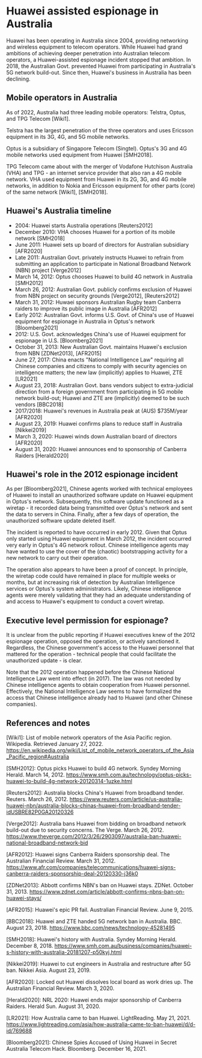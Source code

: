 # Huawei assisted espionage in Australia
Huawei has been operating in Australia since 2004, providing networking and wireless equipment to telecom operators.
While Huawei had grand ambitions of achieving deeper penetration into Australian telecom operators, a Huawei-assisted espionage incident stopped that ambition.
In 2018, the Australian Govt. prevented Huawei from participating in Australia's 5G network build-out.
Since then, Huawei's business in Australia has been declining.

## Mobile operators in Australia
As of 2022, Australia had three leading mobile operators: Telstra, Optus, and TPG Telecom \[Wiki1\].

Telstra has the largest penetration of the three operators and uses Ericsson equipment in its 3G, 4G, and 5G mobile networks.

Optus is a subsidiary of Singapore Telecom (Singtel). Optus's 3G and 4G mobile networks used equipment from Huawei \[SMH2018\].

TPG Telecom came about with the merger of Vodafone Hutchison Australia (VHA) and TPG - an internet service provider that also ran a 4G mobile network. VHA used equipment from Huawei in its 2G, 3G, and 4G mobile networks, in addition to Nokia and Ericsson equipment for other parts (core) of the same network \[Wiki1\], \[SMH2018\].

## Huawei's Australia timeline 
- 2004: Huawei starts Australia operations \[Reuters2012\]
- December 2010: VHA chooses Huawei for a portion of its mobile network \[SMH2018\]
- June 2011: Huawei sets up board of directors for Australian subsidiary \[AFR2020\]
- Late 2011: Australian Govt. privately instructs Huawei to refrain from submitting an application to participate in National Broadband Network (NBN) project \[Verge2012\]
- March 14, 2012: Optus chooses Huawei to build 4G network in Australia \[SMH2012\]
- March 26, 2012: Australian Govt. publicly confirms exclusion of Huawei from NBN project on security grounds \[Verge2012\], \[Reuters2012\]
- March 31, 2012: Huwaei sponsors Australian Rugby team Canberra raiders to improve its public image in Australia \[AFR2012\]
- Early 2012: Australian Govt. informs U.S. Govt. of China's use of Huawei equipment for espionage in Australia in Optus's network \[Bloomberg2021\]
- 2012: U.S. Govt. acknowledges China's use of Huawei equipment for espionage in U.S. \[Bloomberg2021\]
- October 31, 2013: New Australian Govt. maintains Huawei's exclusion from NBN \[ZDNet2013\], \[AFR2015\]
- June 27, 2017: China enacts "National Intelligence Law" requiring all Chinese companies and citizens to comply with security agencies on intelligence matters; the new law (implicitly) applies to Huawei, ZTE \[LR2021\]
- August 23, 2018: Australian Govt. bans vendors subject to extra-judicial direction from a foreign government from participating in 5G mobile network build-out; Huawei and ZTE are (implicitly) deemed to be such vendors \[BBC2018\]
- 2017/2018: Huawei's revenues in Australia peak at (AUS) $735M/year \[AFR2020\]
- August 23, 2019: Huawei confirms plans to reduce staff in Australia \[Nikkei2019\]
- March 3, 2020: Huawei winds down Australian board of directors \[AFR2020\]
- August 31, 2020: Huawei announces end to sponsorship of Canberra Raiders \[Herald2020\]

## Huawei's role in the 2012 espionage incident
As per \[Bloomberg2021\], Chinese agents worked with technical employees of Huawei to install an unauthorized software update on Huawei equipment in Optus's network.
Subsequently, this software update functioned as a wiretap - it recorded data being transmitted over Optus's network and sent the data to servers in China. 
Finally, after a few days of operation, the unauthorized software update deleted itself.

The incident is reported to have occurred in early 2012.
Given that Optus only started using Huawei equipment in March 2012, the incident occurred very early in Optus's 4G network rollout.
Chinese intelligence agents may have wanted to use the cover of the (chaotic) bootstrapping activity for a new network to carry out their operation.

The operation also appears to have been a proof of concept. In principle, the wiretap code could have remained in place for multiple weeks or months, but at increasing risk of detection by Australian Intelligence services or Optus's system administrators.
Likely, Chinese intelligence agents were merely validating that they had an adequate understanding of and access to Huawei's equipment to conduct a covert wiretap.

## Executive level permission for espionage?
It is unclear from the public reporting if Huawei executives knew of the 2012 espionage operation, opposed the operation, or actively sanctioned it.
Regardless, the Chinese government's access to the Huawei personnel that mattered for the operation - technical people that could facilitate the unauthorized update - is clear.

Note that the 2012 operation happened before the Chinese National Intelligence Law went into effect (in 2017).
The law was not needed by Chinese intelligence agents to obtain cooperation from Huawei personnel.
Effectively, the National Intelligence Law seems to have formalized the access that Chinese intelligence already had to Huawei (and other Chinese companies).


## References and notes
\[Wiki1\]: List of mobile network operators of the Asia Pacific region. Wikipedia. Retrieved January 27, 2022. https://en.wikipedia.org/wiki/List_of_mobile_network_operators_of_the_Asia_Pacific_region#Australia

\[SMH2012\]: Optus picks Huawei to build 4G network. Syndey Morning Herald. March 14, 2012. https://www.smh.com.au/technology/optus-picks-huawei-to-build-4g-network-20120314-1uzke.html

\[Reuters2012\]: Australia blocks China's Huawei from broadband tender. Reuters. March 26, 2012. https://www.reuters.com/article/us-australia-huawei-nbn/australia-blocks-chinas-huawei-from-broadband-tender-idUSBRE82P0GA20120326

\[Verge2012\]: Australia bans Huawei from bidding on broadband network build-out due to security concerns. The Verge. March 26, 2012. https://www.theverge.com/2012/3/26/2903097/australia-ban-huawei-national-broadband-network-bid

\[AFR2012\]: Huawei signs Canberra Raiders sponsorship deal. The Australian Financial Review. March 31, 2012. https://www.afr.com/companies/telecommunications/huawei-signs-canberra-raiders-sponsorship-deal-20120330-j36k0

\[ZDNet2013\]: Abbott confirms NBN's ban on Huawei stays. ZDNet. October 31, 2013. https://www.zdnet.com/article/abbott-confirms-nbns-ban-on-huawei-stays/

\[AFR2015\]: Huawei's epic PR fail. Australian Financial Review. June 9, 2015.

\[BBC2018\]: Huawei and ZTE handed 5G network ban in Australia. BBC. August 23, 2018. https://www.bbc.com/news/technology-45281495 

\[SMH2018\]: Huawei's history with Australia. Syndey Morning Herald. December 8, 2018. https://www.smh.com.au/business/companies/huawei-s-history-with-australia-20181207-p50kyj.html

\[Nikkei2019\]: Huawei to cut engineers in Australia and restructure after 5G ban. Nikkei Asia. August 23, 2019.

\[AFR2020\]: Locked out Huawei dissolves local board as work dries up. The Australian Financial Review. March 3, 2020.

\[Herald2020\]: NRL 2020: Huawei ends major sponsorship of Canberra Raiders. Herald Sun. August 31, 2020.

\[LR2021\]: How Australia came to ban Huawei. LightReading. May 21, 2021. https://www.lightreading.com/asia/how-australia-came-to-ban-huawei/d/d-id/769688 

\[Bloomberg2021\]: Chinese Spies Accused of Using Huawei in Secret Australia Telecom Hack. Bloomberg. December 16, 2021.